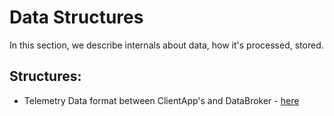 # Data Structures

In this section, we describe internals about data, how it's processed, stored.

## Structures:

- Telemetry Data format between ClientApp's and DataBroker - [here](Telemetry.md)